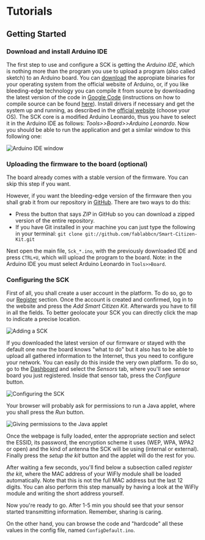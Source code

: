 # Tutorials

## Getting Started

### Download and install Arduino IDE
The first step to use and configure a SCK is getting the *Arduino IDE*, which is nothing more than the program you use to upload a program (also called sketch) to an Arduino board. You can [download](http://arduino.cc/en/Main/Software) the appropiate binaries for your operating system from the official website of Arduino, or, if you like bleeding-edge technology you can compile it from source by downloading the latest version of the code in [Google Code](https://code.google.com/p/arduino) (instructions on how to compile source can be found [here](https://code.google.com/p/arduino/wiki/BuildingArduino)). Install drivers if necessary and get the system up and running, as described in the [official website](http://arduino.cc/en/Guide/HomePage) (choose your OS). The SCK core is a modified Arduino Leonardo, thus you have to select it in the Arduino IDE as follows: *Tools>>Board>>Arduino Leonardo*. Now you should be able to run the application and get a similar window to this following one:

![Arduino IDE window](../pics/ArduinoIDE.png)

### Uploading the firmware to the board (optional)
The board already comes with a stable version of the firmware. You can skip this step if you want.

However, if you want the bleeding-edge version of the firmware then you shall grab it from our repository in [GitHub](https://github.com/fablabbcn/Smart-Citizen-Kit). There are two ways to do this:
- Press the button that says *ZIP* in GitHub so you can download a zipped version of the entire repository.
- If you have Git installed in your machine you can just type the following in your terminal: `git clone git://github.com/fablabbcn/Smart-Citizen-Kit.git`

Next open the main file, `Sck_*.ino`, with the previously downloaded IDE and press `CTRL+U`, which will upload the program to the board. Note: in the Arduino IDE you must select Arduino Leonardo in `Tools>>Board`.

### Configuring the SCK
First of all, you shall create a user account in the platform. To do so, go to our [Register](http://smartcitizen.me/users/add) section. Once the account is created and confirmed, log in to the website and press the *Add Smart Citizen Kit*.
Afterwards you have to fill in all the fields. To better geolocate your SCK you can directly click the map to indicate a precise location.

![Adding a SCK](../pics/add.png)

If you downloaded the latest version of our firmware or stayed with the default one now the board knows "what to do" but it also has to be able to upload all gathered information to the Internet, thus you need to configure your network. You can easily do this inside the very own platform. To do so, go to the [Dashboard](http://test.smartcitizen.me/users/dashboard) and select the *Sensors* tab, where you'll see sensor board you just registered. Inside that sensor tab, press the *Configure* button.

![Configuring the SCK](../pics/configure.png)

Your browser will probably ask for permissions to run a Java applet, where you shall press the *Run* button. 

![Giving permissions to the Java applet](../pics/applet.png)

Once the webpage is fully loaded, enter the appropriate section and select the ESSID, its password, the encryption scheme it uses (WEP, WPA, WPA2 or open) and the kind of antenna the SCK will be using (internal or external). Finally press the *setup the kit* button and the applet will do the rest for you.

After waiting a few seconds, you'll find below a subsection called *register the kit*, where the MAC address of your WiFly module shall be loaded automatically. Note that this is not the full MAC address but the last 12 digits. You can also perform this step manually by having a look at the WiFly module and writing the short address yourself.

Now you're ready to go. After 1-5 min you should see that your sensor started transmitting information. Remember, sharing is caring.

On the other hand, you can browse the code and "hardcode" all these values in the config file, named `ConfigDefault.ino`.
